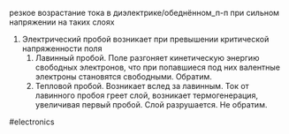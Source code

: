 резкое возрастание тока в диэлектрике/обеднённом_п-п при сильном напряжении на таких слоях

1. Электрический пробой возникает при превышении критической напряженности поля
	1. Лавинный пробой. Поле разгоняет кинетическую энергию свободных электронов, что при попавшиеся под них валентные электроны становятся свободными. Обратим.
	2. Тепловой пробой. Возникает вслед за лавинным. Ток от лавинного пробоя греет слой, возникает термогенерация, увеличивая первый пробой. Слой разрушается. Не обратим.

#electronics